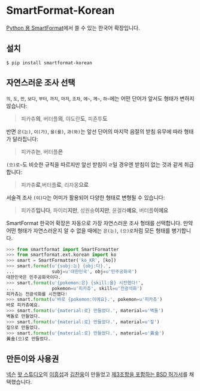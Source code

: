 # SmartFormat-Korean

[Python 용 SmartFormat][smartformat-python]에서 쓸 수 있는 한국어 확장입니다.

[smartformat-python]: https://github.com/what-studio/smartformat

## 설치

```console
$ pip install smartformat-korean
```

## 자연스러운 조사 선택

`의`, `도`, `만`, `보다`, `부터`, `까지`, `마저`, `조차`, `에~`,
`께~`, `하~`에는 어떤 단어가 앞서도 형태가 변하지 않습니다:

> 피카츄**의**, 버터플**의**, 야도란**도**, 피죤투**도**

반면 `은(는)`, `이(가)`, `을(를)`, `과(와)`는 앞선 단어의 마지막 음절의 받침
유무에 따라 형태가 달라집니다:

> 피카츄**는**, 버터플**은**

`(으)로~`도 비슷한 규칙을 따르지만 앞선 받침이 `ㄹ`일 경우엔 받침이 없는 것과
같게 취급합니다:

> 피카츄**로**,버터플**로**, 리자몽**으로**

서술격 조사 `(이)다`는 어미가 활용되어 다양한 형태로 변형될 수 있습니다:

> 피카츄**입니다**, 파이리**지만**, 성원숭**이지만**, 윤겔라**예요**, 버터플**이에요**

SmartFormat 한국어 확장은 자동으로 가장 자연스러운 조사 형태를 선택합니다.
만약 어떤 형태가 자연스러운지 알 수 없을 때에는 `은(는)`, `(으)로`처럼
모든 형태를 병기합니다.

```python
>>> from smartformat import SmartFormatter
>>> from smartformat.ext.korean import ko
>>> smart = SmartFormatter('ko_KR', [ko])
>>> smart.format(u'{subj:는} {obj:다}.',
...              subj=u'대한민국', obj=u'민주공화국')
대한민국은 민주공화국이다.
>>> smart.format(u'{pokemon:은} {skill:을} 시전했다!',
...              pokemon=u'피카츄', skill=u'전광석화')
피카츄는 전광석화를 시전했다!
>>> smart.format(u'바로 {pokemon:이에요}.', pokemon=u'피카츄')
바로 피카츄예요.
>>> smart.format(u'{material:로} 만들었다.', material=u'벽돌')
벽돌로 만들었다.
>>> smart.format(u'{material:로} 만들었다.', material=u'짚')
짚으로 만들었다.
>>> smart.format(u'{material:로} 만들었다.', material=u'黃金')
黃金(으)로 만들었다.
```

## 만든이와 사용권

[넥슨][nexon] [왓 스튜디오][what-studio]의 [이흥섭][sublee]과
[김찬웅][kexplo]이 만들었고 [제3조항을 포함하는 BSD 허가서][bsd-3-clause]를
채택했습니다.

[nexon]: http://nexon.com/
[what-studio]: https://github.com/what-studio
[sublee]: http://subl.ee/
[kexplo]: http://chanwoong.kim/
[bsd-3-clause]: http://opensource.org/licenses/BSD-3-Clause
